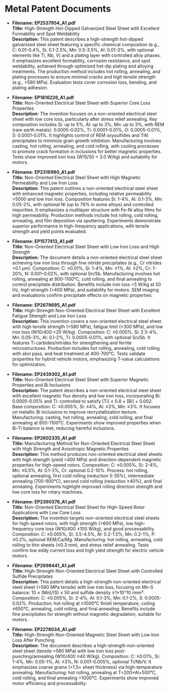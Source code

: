 # Metal Patent Documents

- **Filename: EP2537954_A1.pdf**  
  **Title:** High-Strength Hot-Dipped Galvanized Steel Sheet with Excellent Formability and Spot Weldability  
  **Description:** This patent describes a high-strength hot-dipped galvanized steel sheet featuring a specific chemical composition (e.g., C: 0.01-0.4%, Si: 0.1-2.5%, Mn: 0.5-3.5%, Al: 0.01-3%, with optional elements like Ti, Nb, V) and a plating layer with controlled alloy phases. It emphasizes excellent formability, corrosion resistance, and spot weldability, achieved through optimized hot-dip plating and alloying treatments. The production method includes hot rolling, annealing, and plating processes to ensure minimal cracks and high tensile strength (e.g., >590 MPa). Evaluation tests cover corrosion loss, bending, and plating adhesion.

- **Filename: EP1816226_A1.pdf**  
  **Title:** Non-Oriented Electrical Steel Sheet with Superior Core Loss Properties  
  **Description:** The invention focuses on a non-oriented electrical steel sheet with low core loss, particularly after stress relief annealing. Key composition includes Si: up to 5%, Al: up to 3%, Mn: up to 3%, with REM (rare earth metals): 0.0005-0.02%, Ti: 0.0001-0.01%, O: 0.0005-0.01%, S: 0.0001-0.01%. It highlights control of REM oxysulfides and TiN precipitates to minimize grain growth inhibition. Manufacturing involves casting, hot rolling, annealing, and cold rolling, with cooling processes to promote crack formation in inclusions for better magnetic properties. Tests show improved iron loss (W15/50 < 3.0 W/kg) and suitability for motors.

- **Filename: EP2316980_A1.pdf**  
  **Title:** Non-Oriented Electrical Steel Sheet with High Magnetic Permeability and Low Iron Loss  
  **Description:** This patent outlines a non-oriented electrical steel sheet with enhanced magnetic properties, including relative permeability >5000 and low iron loss. Composition features Si: 1-4%, Al: 0.1-3%, Mn: 0.05-2%, with optional Ni (up to 78% in some alloys) and controlled impurities. It emphasizes a multilayer structure with Fe-Ni alloy films for high permeability. Production methods include hot rolling, cold rolling, annealing, and film deposition via sputtering. Experiments demonstrate superior performance in high-frequency applications, with tensile strength and yield points evaluated.

- **Filename: EP1577413_A1.pdf**  
  **Title:** Non-Oriented Electrical Steel Sheet with Low Iron Loss and High Strength  
  **Description:** The document details a non-oriented electrical steel sheet achieving low iron loss through fine nitride precipitates (e.g., Cr nitrides <0.1 μm). Composition: C: ≤0.01%, Si: 1-4%, Mn: ≤1%, Al: ≤2%, Cr: 1-20%, N: 0.001-0.02%, with optional Sn/Sb. Manufacturing involves hot rolling, annealing at 800-1100°C, cold rolling, and final annealing to control precipitate distribution. Benefits include iron loss <5 W/kg at 50 Hz, high strength (>400 MPa), and suitability for motors. SEM imaging and evaluations confirm precipitate effects on magnetic properties.

- **Filename: EP2679695_A1.pdf**  
  **Title:** High-Strength Non-Oriented Electrical Steel Sheet with Excellent Fatigue Strength and Low Iron Loss  
  **Description:** This invention covers a non-oriented electrical steel sheet with high tensile strength (>580 MPa), fatigue limit (>300 MPa), and low iron loss (W10/400 <20 W/kg). Composition: C: ≤0.005%, Si: 2.5-4%, Mn: 0.05-3%, Al: 0.1-2%, Ti: 0.0005-0.01%, with optional Sn/Sb. It features Ti carbides/nitrides for strengthening and ferrite microstructures. Production includes hot rolling, annealing, cold rolling with skin pass, and heat treatment at 400-700°C. Tests validate properties for hybrid vehicle motors, emphasizing T-value calculations for optimization.

- **Filename: EP2439302_A1.pdf**  
  **Title:** Non-Oriented Electrical Steel Sheet with Superior Magnetic Properties and Bi Inclusions  
  **Description:** The patent describes a non-oriented electrical steel sheet with excellent magnetic flux density and low iron loss, incorporating Bi: 0.0005-0.05% and Ti: controlled to satisfy [Ti] ≤ 0.8 × [Bi] + 0.002. Base composition: C: ≤0.005%, Si: ≤4%, Al: ≤3%, Mn: ≤3%. It focuses on metallic Bi inclusions to improve recrystallization texture. Manufacturing: casting, hot rolling, annealing, cold rolling, and final annealing at 800-1100°C. Experiments show improved properties when Bi-Ti balance is met, reducing harmful inclusions.

- **Filename: EP2602335_A1.pdf**  
  **Title:** Manufacturing Method for Non-Oriented Electrical Steel Sheet with High Strength and Anisotropic Magnetic Properties  
  **Description:** This method produces non-oriented electrical steel sheets with high strength (yield >400 MPa) and direction-dependent magnetic properties for high-speed rotors. Composition: C: ≤0.005%, Si: 2-4%, Mn: ≤0.5%, Al: 0.1-3%, Cr: optional 0.2-10%. Process: hot rolling, optional annealing, first cold rolling (reduction 5-35%), intermediate annealing (700-900°C), second cold rolling (reduction ≥40%), and final annealing. Experiments highlight improved rolling direction strength and low core loss for rotary machines.

- **Filename: EP2390376_A1.pdf**  
  **Title:** Non-Oriented Electrical Steel Sheet for High-Speed Rotor Applications with Low Core Loss  
  **Description:** The invention targets non-oriented electrical steel sheets for high-speed rotors, with high strength (>600 MPa), low high-frequency core loss (W10/400 ≤100 W/kg), and good processability. Composition: C: ≤0.005%, Si: 3.5-4.5%, Al: 0.2-1.5%, Mn: 0.2-1%, P: ≤0.2%, optional REM/Ca/Mg. Manufacturing: hot rolling, annealing, cold rolling to thin sheets (≤0.3 mm), and stress relief annealing. Tests confirm low eddy current loss and high yield strength for electric vehicle motors.

- **Filename: EP2698441_A1.pdf**  
  **Title:** High-Strength Non-Oriented Electrical Steel Sheet with Controlled Sulfide Precipitates  
  **Description:** This patent details a high-strength non-oriented electrical steel sheet (>580 MPa tensile) with low iron loss, focusing on Mn-S balance: 10 ≤ (Mn)/(S) ≤ 50 and sulfide density ≥1×10^10 /mm³. Composition: C: ≤0.005%, Si: 2-4%, Al: 0.1-3%, Mn: 0.1-2%, S: 0.0005-0.02%. Production: hot rolling at ≥1000°C finish temperature, coiling ≤650°C, annealing, cold rolling, and final annealing. Benefits include fine precipitates for strength without magnetic degradation, suitable for motors.

- **Filename: EP2278034_A1.pdf**  
  **Title:** High-Strength Non-Oriented Magnetic Steel Sheet with Low Iron Loss After Punching  
  **Description:** The document describes a high-strength non-oriented steel sheet (tensile >580 MPa) with low iron loss post-punching/annealing (W10/400 ≤40 W/kg). Composition: C: ≤0.01%, Si: 1-4%, Mn: 0.05-1%, Al: ≤3%, N: 0.001-0.005%, optional Ti/Nb/V. It emphasizes coarse grains (>1.5× sheet thickness) via high-temperature annealing. Manufacturing: hot rolling, annealing at T=200×Al+500°C, cold rolling, and final annealing >1000°C. Experiments show improved motor efficiency and processability.